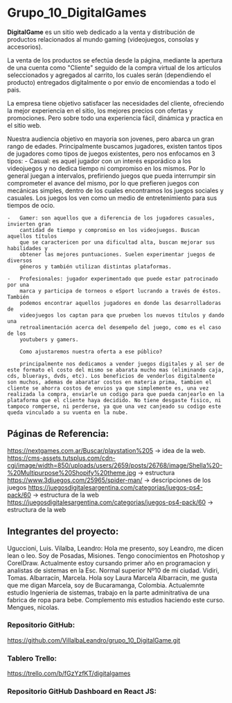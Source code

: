 # Grupo_10_DigitalGames

 **DigitalGame** es un sitio web dedicado a la venta y distribución de productos relacionados al mundo gaming (videojuegos, consolas y accesorios).

La venta de los productos se efectúa desde la página, mediante la apertura de una cuenta como "Cliente" seguido de la compra virtual de los artículos seleccionados y agregados al carrito, los cuales serán (dependiendo el producto) entregados digitalmente o por envio de encomiendas a todo el pais.

La empresa tiene objetivo satisfacer las necesidades del cliente, ofreciendo  la mejor experiencia en el sitio, los mejores precios con ofertas y promociones. Pero sobre todo una experiencia fácil, dinámica y practica en el sitio web.

Nuestra audiencia objetivo en mayoria son jovenes, pero abarca un gran rango de edades. Principalmente buscamos jugadores, existen tantos tipos de jugadores como tipos de juegos existentes, pero nos enfocamos en 3 tipos:
    -   Casual: es aquel jugador con un interés esporádico a los videojuegos y no dedica
        tiempo ni compromiso en los mismos. Por lo general juegan a intervalos,
        prefiriendo juegos que pueda interrumpir sin comprometer el avance del mismo,
        por lo que prefieren juegos con mecánicas simples, dentro de los cuales
        encontramos los juegos sociales y casuales. Los juegos los ven como un medio
        de entretenimiento para sus tiempos de ocio.
   
    -   Gamer: son aquellos que a diferencia de los jugadores casuales, invierten gran
        cantidad de tiempo y compromiso en los videojuegos. Buscan aquellos títulos
        que se caractericen por una dificultad alta, buscan mejorar sus habilidades y
        obtener las mejores puntuaciones. Suelen experimentar juegos de diversos
        géneros y también utilizan distintas plataformas. 

    -   Profesionales: jugador experimentado que puede estar patrocinado por una
        marca y participa de torneos o eSport lucrando a través de éstos. También
        podemos encontrar aquellos jugadores en donde las desarrolladoras de
        videojuegos los captan para que prueben los nuevos títulos y dando una
        retroalimentación acerca del desempeño del juego, como es el caso de los
        youtubers y gamers.

        Como ajustaremos nuestra oferta a ese público?

        principalmente nos dedicamos a vender juegos digitales y al ser de este formato el costo del mismo se abarata mucho mas (eliminando caja, cds, bluerays, dvds, etc). Los beneficios de venderlos digitalmente son muchos, ademas de abaratar costos en materia prima, tambien el cliente se ahorra costos de envios ya que simplemente es, una vez realizada la compra, enviarle un codigo para que pueda canjearlo en la plataforma que el cliente haya decidido. No tiene desgaste fisico, ni tampoco romperse, ni perderse, ya que una vez canjeado su codigo este queda vinculado a su vuenta en la nube.

## Páginas de Referencia:
https://nextgames.com.ar/Buscar/playstation%205 ->  idea de la web.
https://cms-assets.tutsplus.com/cdn-cgi/image/width=850/uploads/users/2659/posts/26768/image/Shella%20-%20Multipurpose%20Shopify%20theme.jpg -> estructura
https://www.3djuegos.com/25965/spider-man/ -> descripciones de los juegos
https://juegosdigitalesargentina.com/categorias/juegos-ps4-pack/60 -> estructura de la web
https://juegosdigitalesargentina.com/categorias/juegos-ps4-pack/60 -> estructura de la web




## Integrantes del proyecto:
Uguccioni, Luis.
Vilalba, Leandro: 
    Hola me presento, soy Leandro, me dicen lean o leo. Soy de Posadas, Misiones. Tengo conocimientos en Photoshop y CorelDraw. Actualmente estoy cursando primer año en programacion y analistas de sistemas en la Esc. Normal superior Nº10 de mi ciudad.
Vidiri, Tomas.
Albarracín, Marcela.
    Hola soy Laura Marcela Albarracin, me gusta que me digan Marcela, soy de Bucaramanga, Colombia. Actualemnte estudio Ingenieria de sistemas, trabajo en la parte adminitrativa de una fabrica de ropa para bebe. Complemento mis estudios haciendo este curso.
Mengues, nicolas. 

### Repositorio GitHub:
https://github.com/VillalbaLeandro/grupo_10_DigitalGame.git

### Tablero Trello:
https://trello.com/b/fGzYzfKT/digitalgames

### Repositorio GitHub Dashboard en React JS: